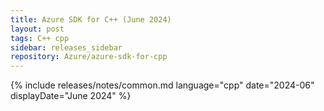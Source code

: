 ```yaml
---
title: Azure SDK for C++ (June 2024)
layout: post
tags: C++ cpp
sidebar: releases_sidebar
repository: Azure/azure-sdk-for-cpp
---
```

{% include releases/notes/common.md language="cpp" date="2024-06" displayDate="June 2024" %}